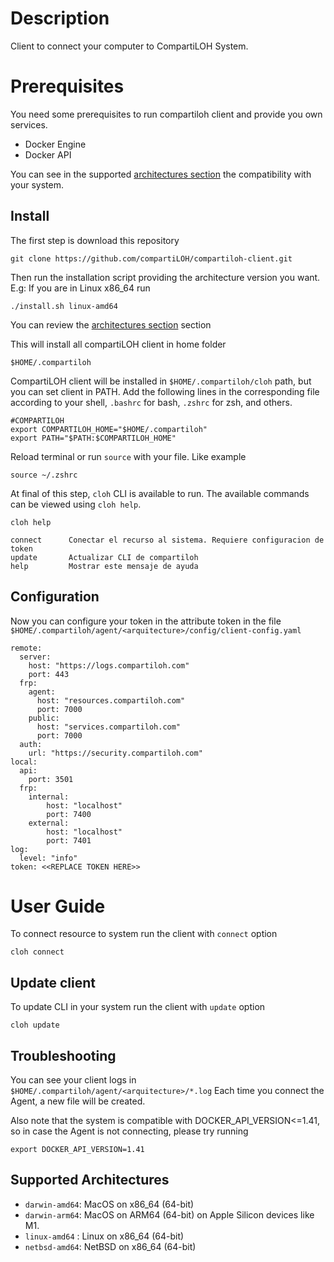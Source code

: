 # Description

Client to connect your computer to CompartiLOH System.

# Prerequisites

You need some prerequisites to run compartiloh client and provide you own services.

- Docker Engine
- Docker API

You can see in the supported [architectures section](https://github.com/compartiLOH/compartiloh-client?tab=readme-ov-file#supported-architectures) the compatibility with your system.

## Install

The first step is download this repository

```
git clone https://github.com/compartiLOH/compartiloh-client.git
```

Then run the installation script providing the architecture version you want. E.g: If you are in Linux x86_64 run

```
./install.sh linux-amd64
```

You can review the [architectures section](https://github.com/compartiLOH/compartiloh-client?tab=readme-ov-file#supported-architectures) section

This will install all compartiLOH client in home folder

```
$HOME/.compartiloh
```

CompartiLOH client will be installed in `$HOME/.compartiloh/cloh` path, but you can set client in PATH. Add the following lines in the corresponding file according to your shell, `.bashrc` for bash, `.zshrc` for zsh, and others.

```
#COMPARTILOH
export COMPARTILOH_HOME="$HOME/.compartiloh"
export PATH="$PATH:$COMPARTILOH_HOME"
```

Reload terminal or run `source` with your file. Like example

```
source ~/.zshrc
```

At final of this step, `cloh` CLI is available to run. The available commands can be viewed using `cloh help`. 

```
cloh help

connect      Conectar el recurso al sistema. Requiere configuracion de token
update       Actualizar CLI de compartiloh
help         Mostrar este mensaje de ayuda
```

## Configuration

Now you can configure your token in the attribute token in the file `$HOME/.compartiloh/agent/<arquitecture>/config/client-config.yaml`

```
remote:
  server: 
    host: "https://logs.compartiloh.com"
    port: 443
  frp:
    agent:
      host: "resources.compartiloh.com"
      port: 7000
    public:
      host: "services.compartiloh.com"
      port: 7000
  auth:
    url: "https://security.compartiloh.com"
local:
  api:
    port: 3501
  frp:
    internal:
        host: "localhost"
        port: 7400
    external:
        host: "localhost"
        port: 7401
log:
  level: "info"
token: <<REPLACE TOKEN HERE>>
```

# User Guide

To connect resource to system run the client with `connect` option
```
cloh connect
```

## Update client

To update CLI in your system run the client with `update` option
```
cloh update
```

## Troubleshooting

You can see your client logs in `$HOME/.compartiloh/agent/<arquitecture>/*.log` Each time you connect the Agent, a new file will be created.

Also note that the system is compatible with DOCKER_API_VERSION<=1.41, so in case the Agent is not connecting, please try running
```
export DOCKER_API_VERSION=1.41
```


## Supported Architectures

- `darwin-amd64`: MacOS on x86_64 (64-bit)
- `darwin-arm64`: MacOS on ARM64 (64-bit) on Apple Silicon devices like M1.
- `linux-amd64` : Linux on x86_64 (64-bit)
- `netbsd-amd64`: NetBSD on x86_64 (64-bit)
